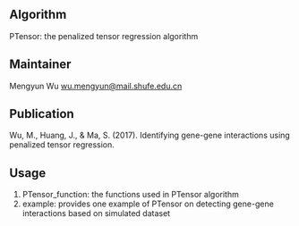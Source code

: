 Algorithm
-------
PTensor: the penalized tensor regression algorithm


Maintainer
-------
Mengyun Wu   <wu.mengyun@mail.shufe.edu.cn>


Publication
-------
Wu, M., Huang, J., & Ma, S.  (2017). Identifying gene-gene interactions using penalized tensor regression.


Usage
-------
1. PTensor_function: the functions used in PTensor algorithm
2. example: provides one example of PTensor on detecting gene-gene interactions based on simulated dataset
